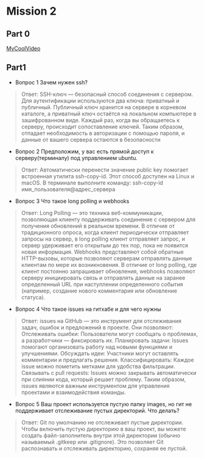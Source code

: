 
# Mission 2

## Part 0

[MyCoolVideo](https://drive.google.com/file/d/1FgZvjjStuYRY_uHQOxIhH4ufvFwA_S2K/view?usp=sharing)

## Part1

- Вопрос 1 Зачем нужен ssh?	 
> Ответ: SSH-ключ — безопасный способ соединения с сервером. Для аутентификации используются два ключа: приватный и публичный.
Публичный ключ хранится на сервере в корневом каталоге, а приватный ключ остаётся на локальном компьютере в зашифрованном виде. Каждый раз, когда вы обращаетесь к серверу, происходит сопоставление ключей. Таким образом, отпадает необходимость в авторизации с помощью пароля, и данные от вашего сервера остаются в безопасности  
- Вопрос 2 Предположим, у вас есть прямой доступ к серверу(терминалу) под управлением ubuntu.	 
> Ответ: Автоматически перенести значение public key помогает встроенная утилита ssh-copy-id. Этот способ доступен на Linux и macOS.
В терминале выполните команду:
ssh-copy-id имя_пользователя@адрес_сервера   

- Вопрос 3 Что такое long polling и webhooks	 
> Ответ:
Long Polling — это техника веб-коммуникации, позволяющая клиенту поддерживать соединение с сервером для получения обновлений в реальном времени. В отличие от традиционного опроса, когда клиент периодически отправляет запросы на сервер, в long polling клиент отправляет запрос, и сервер удерживает его открытым до тех пор, пока не появится новая информация. 
Webhooks представляют собой обратные HTTP-вызовы, которые позволяют серверам отправлять данные клиентам по мере их возникновения. В отличие от long polling, где клиент постоянно запрашивает обновления, webhooks позволяют серверу инициировать связь и отправлять данные на заранее определенный URL при наступлении определенного события (например, создание нового комментария или обновление статуса).  

- Вопрос 4 Что такое issues на гитхабе и для чего нужны	 
> Ответ: issues на GitHub — это инструмент для отслеживания задач, ошибок и предложений в проекте. Они позволяют:
Отслеживать ошибки: Пользователи могут сообщать о проблемах, а разработчики — фиксировать их.
Планировать задачи: Issues помогают организовать работу над новыми функциями и улучшениями.
Обсуждать идеи: Участники могут оставлять комментарии и предлагать решения.
Классифицировать: Каждое issue можно пометить метками для удобства фильтрации.
Связывать с pull requests: Issues можно закрывать автоматически при слиянии кода, который решает проблему.
Таким образом, issues являются важным инструментом для управления проектами и взаимодействия команды. 

- Вопрос 5 Ваш проект используется пустую папку images, но гит не поддерживает отслеживание пустых директорий. Что делать?	 
> Ответ: Git по умолчанию не отслеживает пустые директории. Чтобы включить пустую директорию в ваш проект, вы можете создать файл-заполнитель внутри этой директории (обычно называемый .gitkeep или .gitignore). Это позволяет Git распознавать и отслеживать директорию, сохраняя ее пустой.
  



